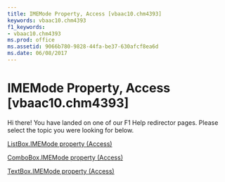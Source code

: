 ```yaml
---
title: IMEMode Property, Access [vbaac10.chm4393]
keywords: vbaac10.chm4393
f1_keywords:
- vbaac10.chm4393
ms.prod: office
ms.assetid: 9066b780-9828-44fa-be37-630afcf8ea6d
ms.date: 06/08/2017
---
```



# IMEMode Property, Access [vbaac10.chm4393]

Hi there! You have landed on one of our F1 Help redirector pages. Please select the topic you were looking for below.

[ListBox.IMEMode property (Access)](http://msdn.microsoft.com/library/82f9dc6e-7132-d98c-7c5f-6ed2f0b1e552%28Office.15%29.aspx)

[ComboBox.IMEMode property (Access)](http://msdn.microsoft.com/library/117b9f33-004e-40f9-7ec9-bb397fda33c0%28Office.15%29.aspx)

[TextBox.IMEMode property (Access)](http://msdn.microsoft.com/library/fa4adf03-7c20-eade-4a28-e3c3ac64ebc3%28Office.15%29.aspx)

